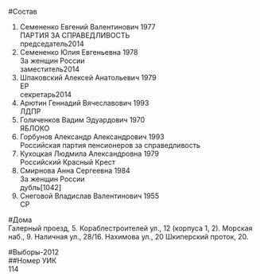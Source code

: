 #Состав  
1. Семененко Евгений Валентинович 1977  
    ПАРТИЯ ЗА СПРАВЕДЛИВОСТЬ  
    председатель2014  
2. Семененко Юлия Евгеньевна 1978  
    За женщин России  
    заместитель2014  
3. Шпаковский Алексей Анатольевич 1979  
    ЕР  
    секретарь2014  
4. Арютин Геннадий Вячеславович 1993  
    ЛДПР  
5. Голиченков Вадим Эдуардович 1970  
    ЯБЛОКО  
6. Горбунов Александр Александрович 1993  
    Российская партия пенсионеров за справедливость  
7. Кухоцкая Людмила Александровна 1979  
    Российский Красный Крест  
8. Смирнова Анна Сергеевна 1984  
    За женщин России  
    дубль[1042]  
9. Снеговой Владислав Валентинович 1955  
    СР  
  
#Дома  
Галерный проезд,   5. Кораблестроителей ул.,   12 (корпуса 1, 2). Морская наб.,   9. Наличная ул.,   28/16. Нахимова ул.,   20 Шкиперский проток,   20.  
  
#Выборы-2012  
##Номер УИК  
114  
